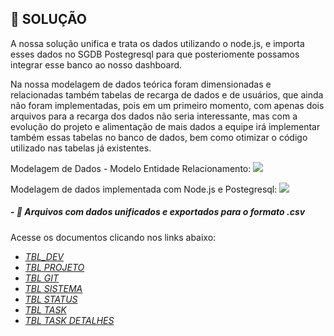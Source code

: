 ## 💬 SOLUÇÃO
A nossa solução unifica e trata os dados utilizando o node.js, e importa esses dados no SGDB Postegresql para que posteriomente possamos integrar esse banco ao nosso dashboard.

Na nossa modelagem de dados teórica foram dimensionadas e relacionadas também tabelas de recarga de dados e de usuários, que ainda não foram implementadas, pois em um primeiro momento, com apenas dois arquivos para a recarga dos dados não seria interessante, mas com a evolução do projeto e alimentação de mais dados a equipe irá implementar também essas tabelas no banco de dados, bem como otimizar o código utilizado nas tabelas já existentes. 

Modelagem de Dados - Modelo Entidade Relacionamento:
![](https://github.com/vinicius-hso/api-fatec-2s-gswatcher/blob/main/Modelagem%20de%20Dados/modelo_logico_relacional_gswatcher.jpeg)

Modelagem de dados implementada com Node.js e Postegresql:
![](https://github.com/vinicius-hso/api-fatec-2s-gswatcher/blob/main/Modelagem%20de%20Dados/modelagem_dados.gif)


#####  - 📂 Arquivos com dados unificados e exportados para o formato .csv
Acesse os documentos clicando nos links abaixo:

* [_TBL_DEV_](https://github.com/vinicius-hso/api-fatec-2s-gswatcher/blob/main/Modelagem%20de%20Dados/CODIGO/CSV_export/tbl_dev.csv)
* [_TBL PROJETO_](https://github.com/vinicius-hso/api-fatec-2s-gswatcher/blob/main/Modelagem%20de%20Dados/CODIGO/CSV_export/tbl_projeto.csv)
* [_TBL GIT_](https://github.com/vinicius-hso/api-fatec-2s-gswatcher/blob/main/Modelagem%20de%20Dados/CODIGO/CSV_export/tbl_git.csv)
* [_TBL SISTEMA_](https://github.com/vinicius-hso/api-fatec-2s-gswatcher/blob/main/Modelagem%20de%20Dados/CODIGO/CSV_export/tbl_sistema.csv)
* [_TBL STATUS_](https://github.com/vinicius-hso/api-fatec-2s-gswatcher/blob/main/Modelagem%20de%20Dados/CODIGO/CSV_export/tbl_status.csv)
* [_TBL TASK_](https://github.com/vinicius-hso/api-fatec-2s-gswatcher/blob/main/Modelagem%20de%20Dados/CODIGO/CSV_export/tbl_task.csv)
* [_TBL TASK DETALHES_](https://github.com/vinicius-hso/api-fatec-2s-gswatcher/blob/main/Modelagem%20de%20Dados/CODIGO/CSV_export/tbl_task_detalhes.csv)

